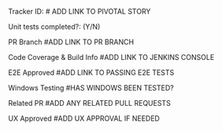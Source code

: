 Tracker ID: # ADD LINK TO PIVOTAL STORY

Unit tests completed?: (Y/N)

PR Branch #ADD LINK TO PR BRANCH

Code Coverage & Build Info #ADD LINK TO JENKINS CONSOLE

E2E Approved #ADD LINK TO PASSING E2E TESTS

Windows Testing #HAS WINDOWS BEEN TESTED?

Related PR #ADD ANY RELATED PULL REQUESTS

UX Approved #ADD UX APPROVAL IF NEEDED